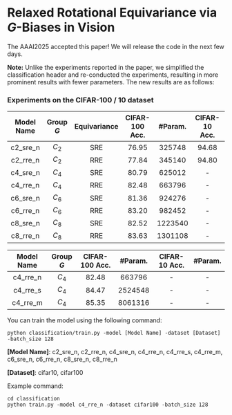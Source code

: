 # Relaxed Rotational Equivariance via $G$-Biases in Vision
The AAAI2025 accepted this paper! We will release the code in the next few days.

**Note:** Unlike the experiments reported in the paper, we simplified the classification header and re-conducted the experiments, resulting in more prominent results with fewer parameters. The new results are as follows:
### Experiments on the CIFAR-100 / 10 dataset
|Model Name|Group $G$|Equivariance|CIFAR-100 Acc.|#Param.|CIFAR-10 Acc.|#Param.|
|:---:|:---:|:---:|:---:|:---:|:---:|:---:|
|c2_sre_n|$C_2$|SRE|76.95|325748|94.68|314138|
|c2_rre_n|$C_2$|RRE|77.84|345140|94.80|333530|
|c4_sre_n|$C_4$|SRE|80.79|625012|-|-|
|c4_rre_n|$C_4$|RRE|82.48|663796|-|652186|
|c6_sre_n|$C_6$|SRE|81.36|924276|-|-|
|c6_rre_n|$C_6$|RRE|83.20|982452|-|-|
|c8_sre_n|$C_8$|SRE|82.52|1223540|-|-|
|c8_rre_n|$C_8$|RRE|83.63|1301108|-|-|

|Model Name|Group $G$|CIFAR-100 Acc.|#Param.|CIFAR-10 Acc.|#Param.|
|:---:|:---:|:---:|:---:|:---:|:---:|
|c4_rre_n|$C_4$|82.48|663796|-|-|
|c4_rre_s|$C_4$|84.47|2524548|-|-|
|c4_rre_m|$C_4$|85.35|8061316|-|-|



You can train the model using the following command:

```
python classification/train.py -model [Model Name] -dataset [Dataset] -batch_size 128
```

**[Model Name]**: c2_sre_n, c2_rre_n, c4_sre_n, c4_rre_n, c4_rre_s, c4_rre_m, c6_sre_n, c6_rre_n, c8_sre_n, c8_rre_n

**[Dataset]**: cifar10, cifar100

Example command: 

```
cd classification
python train.py -model c4_rre_n -dataset cifar100 -batch_size 128
```

